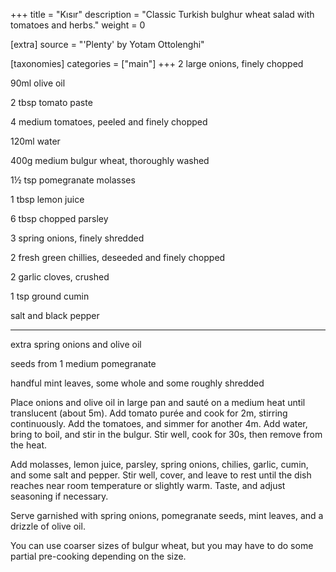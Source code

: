 +++
title = "Kısır"
description = "Classic Turkish bulghur wheat salad with tomatoes and herbs."
weight = 0

[extra]
source = "'Plenty' by Yotam Ottolenghi"

[taxonomies]
categories = ["main"]
+++
2 large onions, finely chopped

90ml olive oil

2 tbsp tomato paste

4 medium tomatoes, peeled and finely chopped

120ml water

400g medium bulgur wheat, thoroughly washed

1½ tsp pomegranate molasses

1 tbsp lemon juice

6 tbsp chopped parsley

3 spring onions, finely shredded

2 fresh green chillies, deseeded and finely chopped

2 garlic cloves, crushed

1 tsp ground cumin

salt and black pepper

<hr>

extra spring onions and olive oil

seeds from 1 medium pomegranate

handful mint leaves, some whole and some roughly shredded

<!-- sep -->
Place onions and olive oil in large pan and sauté on a medium heat until translucent (about 5m).
Add tomato purée and cook for 2m, stirring continuously.
Add the tomatoes, and simmer for another 4m.
Add water, bring to boil, and stir in the bulgur.
Stir well, cook for 30s, then remove from the heat.

Add molasses, lemon juice, parsley, spring onions, chilies, garlic, cumin, and some salt and pepper.
Stir well, cover, and leave to rest until the dish reaches near room temperature or slightly warm.
Taste, and adjust seasoning if necessary.

Serve garnished with spring onions, pomegranate seeds, mint leaves, and a drizzle of olive oil.
<!-- sep -->
You can use coarser sizes of bulgur wheat, but you may have to do some partial pre-cooking depending on the size.
